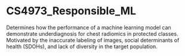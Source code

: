 # CS4973_Responsible_ML
Determines how the performance of a machine learning model can demonstrate underdiagnosis for chest radiomics in protected classes. Motivated by the inaccurate labeling of images, social determinants of health (SDOHs), and lack of diversity in the target population.

